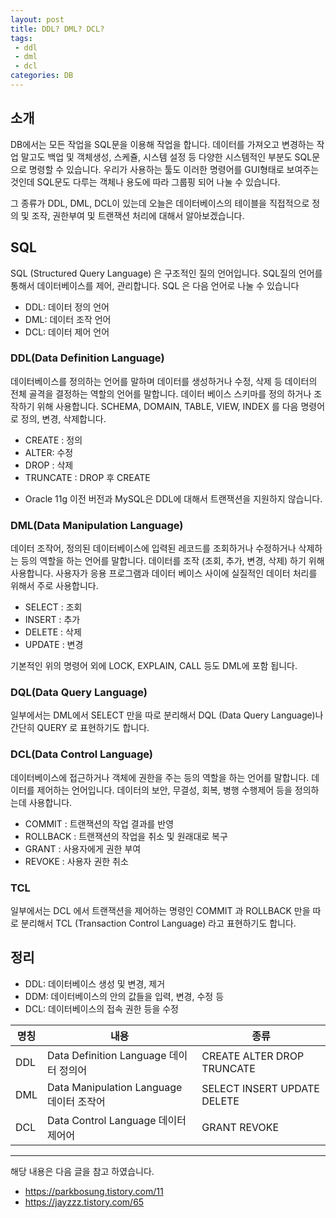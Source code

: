 ```yaml
---
layout: post
title: DDL? DML? DCL? 
tags:
 - ddl
 - dml
 - dcl
categories: DB
---
```


## 소개

DB에서는 모든 작업을 SQL문을 이용해 작업을 합니다. 데이터를 가져오고 변경하는 작업 말고도 백업 및 객체생성, 스케쥴, 시스템 설정 등 다양한 시스템적인 부분도 SQL문으로 명령할 수 있습니다. 우리가 사용하는 툴도 이러한 명령어를 GUI형태로 보여주는 것인데 SQL문도 다루는 객체나 용도에 따라 그룹핑 되어 나눌 수 있습니다.

그 종류가 DDL, DML, DCL이 있는데 오늘은 데이터베이스의 테이블을 직접적으로 정의 및 조작, 권한부여 및 트랜잭션 처리에 대해서 알아보겠습니다.

 
## SQL
SQL (Structured Query Language) 은 구조적인 질의 언어입니다. SQL질의 언어를 통해서 데이터베이스를 제어, 관리합니다. SQL 은 다음 언어로 나눌 수 있습니다

- DDL: 데이터 정의 언어 
- DML: 데이터 조작 언어
- DCL: 데이터 제어 언어

### DDL(Data Definition Language) 
데이터베이스를 정의하는 언어를 말하며 데이터를 생성하거나 수정, 삭제 등 데이터의 전체 골격을 결정하는 역할의 언어를 말합니다. 데이터 베이스 스키마를 정의 하거나 조작하기 위해 사용합니다. SCHEMA, DOMAIN, TABLE, VIEW, INDEX 를 다음 명령어로 정의, 변경, 삭제합니다.

- CREATE : 정의 
- ALTER: 수정
- DROP : 삭제
- TRUNCATE : DROP 후 CREATE

* Oracle 11g 이전 버전과 MySQL은 DDL에 대해서 트랜잭션을 지원하지 않습니다.

### DML(Data Manipulation Language) 
데이터 조작어, 정의된 데이터베이스에 입력된 레코드를 조회하거나 수정하거나 삭제하는 등의 역할을 하는 언어를 말합니다. 데이터를 조작 (조회, 추가, 변경, 삭제) 하기 위해 사용합니다. 사용자가 응용 프로그램과 데이터 베이스 사이에 실질적인 데이터 처리를 위해서 주로 사용합니다.

- SELECT : 조회
- INSERT : 추가
- DELETE : 삭제
- UPDATE : 변경

기본적인 위의 명령어 외에 LOCK, EXPLAIN, CALL 등도 DML에 포함 됩니다.

### DQL(Data Query Language)
일부에서는 DML에서 SELECT 만을 따로 분리해서 DQL (Data Query Language)나  간단히 QUERY 로 표현하기도 합니다.

### DCL(Data Control Language) 
데이터베이스에 접근하거나 객체에 권한을 주는 등의 역할을 하는 언어를 말합니다. 데이터를 제어하는 언어입니다. 데이터의 보안, 무결성, 회복, 병행 수행제어 등을 정의하는데 사용합니다.

- COMMIT : 트랜잭션의 작업 결과를 반영 
- ROLLBACK : 트랜잭션의 작업을 취소 및 원래대로 복구
- GRANT : 사용자에게 권한 부여
- REVOKE : 사용자 권한 취소

### TCL
일부에서는 DCL 에서 트랜잭션을 제어하는 명령인 COMMIT 과 ROLLBACK 만을 따로 분리해서 TCL (Transaction Control Language) 라고 표현하기도 합니다.



## 정리

- DDL: 데이터베이스 생성 및 변경, 제거
- DDM: 데이터베이스의 안의 값들을 입력, 변경, 수정 등
- DCL: 데이터베이스의 접속 권한 등을 수정

| 명칭 | 내용 | 종류 |
|-----|-----|-----|
| DDL | Data Definition Language 데이터 정의어 | CREATE ALTER DROP TRUNCATE |
| DML | Data Manipulation Language 데이터 조작어 | SELECT INSERT UPDATE DELETE |
| DCL | Data Control Language 데이터 제어어 | GRANT REVOKE |

 
----
해당 내용은 다음 글을 참고 하였습니다.
- https://parkbosung.tistory.com/11
- https://jayzzz.tistory.com/65